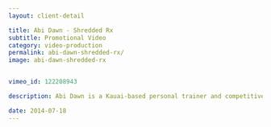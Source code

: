 ```yaml
---
layout: client-detail

title: Abi Dawn - Shredded Rx
subtitle: Promotional Video
category: video-production
permalink: abi-dawn-shredded-rx/
image: abi-dawn-shredded-rx


vimeo_id: 122208943

description: Abi Dawn is a Kauai-based personal trainer and competitive fitness model. The story of Abi Dawn journey to becoming a personal trainer. <br><br>Shot by Paul Cline and <a href="https://keithketchum.com/">Keith Ketchum</a>.  Music by Fran Kalb, <a href="https://www.facebook.com/NuArtRecords/">NuArt Records</a>.

date: 2014-07-18
---
```

